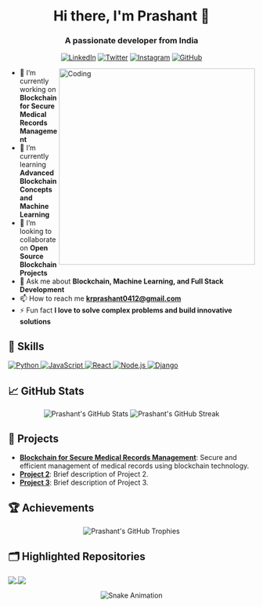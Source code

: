 <h1 align="center">Hi there, I'm Prashant 👋</h1>
<h3 align="center">A passionate developer from India</h3>

<p align="center">
  <a href="https://linkedin.com/in/prashant-kumar-2a6a9820a/" target="_blank"><img alt="LinkedIn" src="https://img.shields.io/badge/LinkedIn-0077B5?style=for-the-badge&logo=linkedin&logoColor=white" /></a>
  <a href="https://x.com/Prashu0412?t=0BN4DG7p2q4zpsXXTyhDFA&s=09" target="_blank"><img alt="Twitter" src="https://img.shields.io/badge/Twitter-1DA1F2?style=for-the-badge&logo=twitter&logoColor=white" /></a>
  <a href="https://www.instagram.com/life_learninng?igsh=MTMwaThsMXhpdGFwZw==" target="_blank"><img alt="Instagram" src="https://img.shields.io/badge/Instagram-E4405F?style=for-the-badge&logo=instagram&logoColor=white" /></a>
  <a href="https://github.com/codebreaker-pk" target="_blank"><img alt="GitHub" src="https://img.shields.io/badge/GitHub-181717?style=for-the-badge&logo=github&logoColor=white" /></a>
</p>

<img align="right" alt="Coding" width="400" src="https://cdn.dribbble.com/users/1162077/screenshots/3848914/programmer.gif">

- 🔭 I’m currently working on **Blockchain for Secure Medical Records Management**
- 🌱 I’m currently learning **Advanced Blockchain Concepts and Machine Learning**
- 👯 I’m looking to collaborate on **Open Source Blockchain Projects**
- 💬 Ask me about **Blockchain, Machine Learning, and Full Stack Development**
- 📫 How to reach me **krprashant0412@gmail.com**
- ⚡ Fun fact **I love to solve complex problems and build innovative solutions**

## 🚀 Skills
<p align="left"> 
  <a href="https://www.python.org" target="_blank"> <img src="https://img.icons8.com/color/48/000000/python.png" alt="Python"/> </a> 
  <a href="https://www.javascript.com" target="_blank"> <img src="https://img.icons8.com/color/48/000000/javascript.png" alt="JavaScript"/> </a> 
  <a href="https://reactjs.org/" target="_blank"> <img src="https://img.icons8.com/color/48/000000/react-native.png" alt="React"/> </a> 
  <a href="https://nodejs.org" target="_blank"> <img src="https://img.icons8.com/color/48/000000/nodejs.png" alt="Node.js"/> </a> 
  <a href="https://www.djangoproject.com/" target="_blank"> <img src="https://img.icons8.com/color/48/000000/django.png" alt="Django"/> </a> 
</p>

## 📈 GitHub Stats
<p align="center">
  <img src="https://github-readme-stats.vercel.app/api?username=codebreaker-pk&show_icons=true&theme=radical" alt="Prashant's GitHub Stats" />
  <img src="https://github-readme-streak-stats.herokuapp.com/?user=codebreaker-pk&theme=radical" alt="Prashant's GitHub Streak" />
</p>

## 📂 Projects
- [**Blockchain for Secure Medical Records Management**](https://github.com/codebreaker-pk/project1): Secure and efficient management of medical records using blockchain technology.
- [**Project 2**](https://github.com/codebreaker-pk/project2): Brief description of Project 2.
- [**Project 3**](https://github.com/codebreaker-pk/project3): Brief description of Project 3.

## 🏆 Achievements
<p align="center">
  <img src="https://github-profile-trophy.vercel.app/?username=codebreaker-pk&theme=onedark" alt="Prashant's GitHub Trophies" />
</p>

## 🗂️ Highlighted Repositories
<a href="https://github.com/codebreaker-pk/repo1">
  <img align="center" src="https://github-readme-stats.vercel.app/api/pin/?username=codebreaker-pk&repo=repo1&theme=radical" />
</a>
<a href="https://github.com/codebreaker-pk/repo2">
  <img align="center" src="https://github-readme-stats.vercel.app/api/pin/?username=codebreaker-pk&repo=repo2&theme=radical" />
</a>

<p align="center">
  <img src="https://github.com/codebreaker-pk/codebreaker-pk/raw/master/snake.svg" alt="Snake Animation" />
</p>
